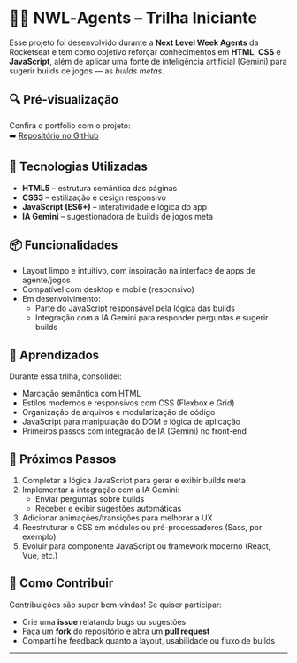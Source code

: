# 🕵️‍♂️ NWL‑Agents – Trilha Iniciante

Esse projeto foi desenvolvido durante a **Next Level Week Agents** da Rocketseat e tem como objetivo reforçar conhecimentos em **HTML**, **CSS** e **JavaScript**, além de aplicar uma fonte de inteligência artificial (Gemini) para sugerir builds de jogos — as *builds metas*.

## 🔍 Pré‑visualização

Confira o portfólio com o projeto:  
➡️ [Repositório no GitHub](https://github.com/LufeCovizzi/NWL-Agents)

## 🚀 Tecnologias Utilizadas

- **HTML5** – estrutura semântica das páginas  
- **CSS3** – estilização e design responsivo  
- **JavaScript (ES6+)** – interatividade e lógica do app  
- **IA Gemini** – sugestionadora de builds de jogos meta

## 📦 Funcionalidades

- Layout limpo e intuitivo, com inspiração na interface de apps de agente/jogos
- Compatível com desktop e mobile (responsivo)
- Em desenvolvimento:
  - Parte do JavaScript responsável pela lógica das builds
  - Integração com a IA Gemini para responder perguntas e sugerir builds

## 🧠 Aprendizados

Durante essa trilha, consolidei:

- Marcação semântica com HTML
- Estilos modernos e responsivos com CSS (Flexbox e Grid)
- Organização de arquivos e modularização de código
- JavaScript para manipulação do DOM e lógica de aplicação
- Primeiros passos com integração de IA (Gemini) no front-end

## 📌 Próximos Passos

1. Completar a lógica JavaScript para gerar e exibir builds meta  
2. Implementar a integração com a IA Gemini:  
   - Enviar perguntas sobre builds  
   - Receber e exibir sugestões automáticas  
3. Adicionar animações/transições para melhorar a UX  
4. Reestruturar o CSS em módulos ou pré-processadores (Sass, por exemplo)  
5. Evoluir para componente JavaScript ou framework moderno (React, Vue, etc.)

## 🤝 Como Contribuir

Contribuições são super bem‑vindas! Se quiser participar:

- Crie uma **issue** relatando bugs ou sugestões  
- Faça um **fork** do repositório e abra um **pull request**  
- Compartilhe feedback quanto a layout, usabilidade ou fluxo de builds

---
